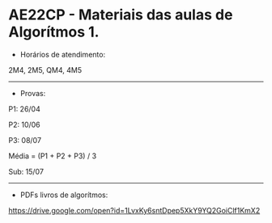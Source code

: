 # AE22CP - Materiais das aulas de Algorítmos 1. 

* Horários de atendimento:

2M4, 2M5, QM4, 4M5

---

* Provas:

P1: 26/04

P2: 10/06

P3: 08/07

Média = (P1 + P2 + P3) / 3

Sub: 15/07

---

* PDFs livros de algorítmos:

https://drive.google.com/open?id=1LvxKy6sntDpep5XkY9YQ2GoiClf1KmX2








